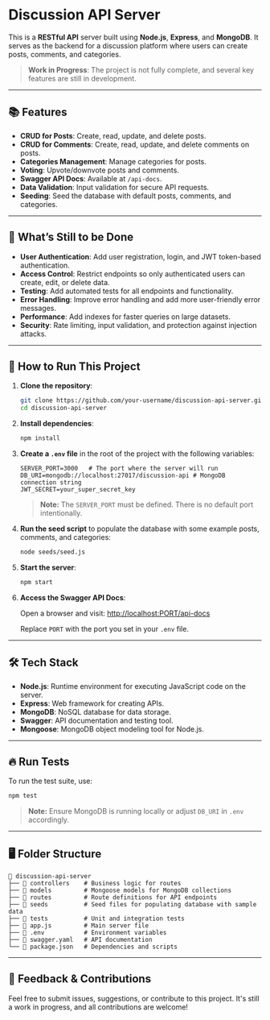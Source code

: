 
# Discussion API Server

This is a **RESTful API** server built using **Node.js**, **Express**, and **MongoDB**. 
It serves as the backend for a discussion platform where users can create posts, comments, and categories.

> **Work in Progress**: The project is not fully complete, and several key features are still in development.

---

## 📚 **Features**
- **CRUD for Posts**: Create, read, update, and delete posts.
- **CRUD for Comments**: Create, read, update, and delete comments on posts.
- **Categories Management**: Manage categories for posts.
- **Voting**: Upvote/downvote posts and comments.
- **Swagger API Docs**: Available at `/api-docs`.
- **Data Validation**: Input validation for secure API requests.
- **Seeding**: Seed the database with default posts, comments, and categories.

---

## 🚀 **What’s Still to be Done**
- **User Authentication**: Add user registration, login, and JWT token-based authentication.
- **Access Control**: Restrict endpoints so only authenticated users can create, edit, or delete data.
- **Testing**: Add automated tests for all endpoints and functionality.
- **Error Handling**: Improve error handling and add more user-friendly error messages.
- **Performance**: Add indexes for faster queries on large datasets.
- **Security**: Rate limiting, input validation, and protection against injection attacks.

---

## 📘 **How to Run This Project**

1. **Clone the repository**:

   ```bash
   git clone https://github.com/your-username/discussion-api-server.git
   cd discussion-api-server
   ```

2. **Install dependencies**:

   ```bash
   npm install
   ```

3. **Create a `.env` file** in the root of the project with the following variables:

   ```env
   SERVER_PORT=3000   # The port where the server will run
   DB_URI=mongodb://localhost:27017/discussion-api # MongoDB connection string
   JWT_SECRET=your_super_secret_key
   ```

   > **Note:** The `SERVER_PORT` must be defined. There is no default port intentionally.

4. **Run the seed script** to populate the database with some example posts, comments, and categories:

   ```bash
   node seeds/seed.js
   ```

5. **Start the server**:

   ```bash
   npm start
   ```

6. **Access the Swagger API Docs**:

   Open a browser and visit: [http://localhost:PORT/api-docs](http://localhost:PORT/api-docs)

   Replace `PORT` with the port you set in your `.env` file.

---

## 🛠️ **Tech Stack**
- **Node.js**: Runtime environment for executing JavaScript code on the server.
- **Express**: Web framework for creating APIs.
- **MongoDB**: NoSQL database for data storage.
- **Swagger**: API documentation and testing tool.
- **Mongoose**: MongoDB object modeling tool for Node.js.

---

## 🔥 **Run Tests**
To run the test suite, use:

```bash
npm test
```

> **Note:** Ensure MongoDB is running locally or adjust `DB_URI` in `.env` accordingly.

---

## 🖥️ **Folder Structure**
```
📁 discussion-api-server
├── 📁 controllers    # Business logic for routes
├── 📁 models         # Mongoose models for MongoDB collections
├── 📁 routes         # Route definitions for API endpoints
├── 📁 seeds          # Seed files for populating database with sample data
├── 📁 tests          # Unit and integration tests
├── 📄 app.js         # Main server file
├── 📄 .env           # Environment variables
├── 📄 swagger.yaml   # API documentation
└── 📄 package.json   # Dependencies and scripts
```

---

## 💬 **Feedback & Contributions**
Feel free to submit issues, suggestions, or contribute to this project. It's still a work in progress, and all contributions are welcome!

